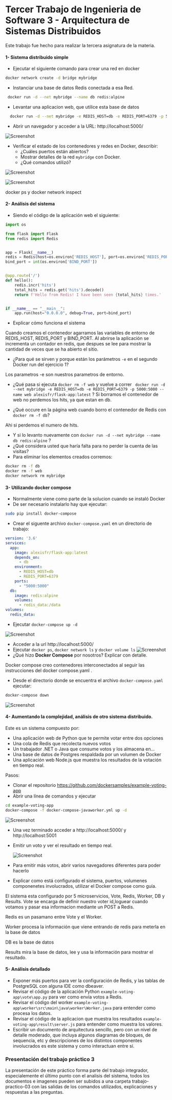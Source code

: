 # Tercer Trabajo de Ingenieria de Software 3 - Arquitectura de Sistemas Distribuidos

Este trabajo fue hecho para realizar la tercera asignatura de la materia.


#### 1- Sistema distribuido simple 
  - Ejecutar el siguiente comando para crear una red en docker
  ```bash
  docker network create -d bridge mybridge
  ```
  - Instanciar una base de datos Redis conectada a esa Red.
  ```bash
   docker run -d --net mybridge --name db redis:alpine
   ```
  - Levantar una aplicacion web, que utilice esta base de datos
  ```bash
    docker run -d --net mybridge -e REDIS_HOST=db -e REDIS_PORT=6379 -p 5000:5000 --name web alexisfr/flask-app:latest
  ```
  - Abrir un navegador y acceder a la URL: http://localhost:5000/
  
  ![Screenshot](Images/imagen1.png)

  - Verificar el estado de los contenedores y redes en Docker, describir:
    - ¿Cuáles puertos están abiertos?
    - Mostrar detalles de la red `mybridge` con Docker.
    - ¿Qué comandos utilizó?

  ![Screenshot](Images/imagen2.png)

  ![Screenshot](Images/imagen3.png)

docker ps y docker network inspect
#### 2- Análisis del sistema 
  - Siendo el código de la aplicación web el siguiente:
```python
import os

from flask import Flask
from redis import Redis


app = Flask(__name__)
redis = Redis(host=os.environ['REDIS_HOST'], port=os.environ['REDIS_PORT'])
bind_port = int(os.environ['BIND_PORT'])


@app.route('/')
def hello():
    redis.incr('hits')
    total_hits = redis.get('hits').decode()
    return f'Hello from Redis! I have been seen {total_hits} times.'


if __name__ == "__main__":
    app.run(host="0.0.0.0", debug=True, port=bind_port)
```
  - Explicar cómo funciona el sistema
  
  Cuando creamos el contenedor agarramos las variables de entorno de REDIS_HOST, REDIS_PORT y BIND_PORT. Al abrirse la aplicación se incrementa un contador en redis, que despues se lee para mostrar la cantidad de veces que se ha abierto el sitio.
  
  - ¿Para qué se sirven y porque están los parámetros `-e` en el segundo Docker run del ejercicio 1?
  
  Los parametros -e son nuestros parametros de entorno.
  
  
  - ¿Qué pasa si ejecuta `docker rm -f web` y vuelve a correr ` docker run -d --net mybridge -e REDIS_HOST=db -e REDIS_PORT=6379 -p 5000:5000 --name web alexisfr/flask-app:latest` ?
 Si borramos el contenedor de web no perdemos los hits, ya que estan en db.
 
  - ¿Qué occure en la página web cuando borro el contenedor de Redis con `docker rm -f db`?
  
  Ahi si perdemos el numero de hits.
  - Y si lo levanto nuevamente con `docker run -d --net mybridge --name db redis:alpine` ?
  - ¿Qué considera usted que haría falta para no perder la cuenta de las visitas?
  - Para eliminar los elementos creados corremos:
  ```bash
  docker rm -f db
  docker rm -f web
  docker network rm mybridge
  ```
  
#### 3- Utilizando docker compose 
  - Normalmente viene como parte de la solucion cuando se instaló Docker
  - De ser necesario instalarlo hay que ejecutar:
  ```bash
  sudo pip install docker-compose
  ```
  - Crear el siguente archivo `docker-compose.yaml` en un directorio de trabajo:

```yaml
version: '3.6'
services:
  app:
    image: alexisfr/flask-app:latest
    depends_on:
      - db
    environment:
      - REDIS_HOST=db
      - REDIS_PORT=6379
    ports:
      - "5000:5000"
  db:
    image: redis:alpine
    volumes:
      - redis_data:/data
volumes:
  redis_data:
```

  - Ejecutar `docker-compose up -d`
  
   ![Screenshot](Images/imagen4.png)

  - Acceder a la url http://localhost:5000/
  - Ejecutar `docker ps`, `docker network ls` y `docker volume ls`
  ![Screenshot](Images/imagen5.png)
  - ¿Qué hizo **Docker Compose** por nosotros? Explicar con detalle.
  
  Docker compose creo contenedores interconectados al seguir las instrucciones del docker compose.yaml .
  - Desde el directorio donde se encuentra el archivo `docker-compose.yaml` ejecutar:
  ```bash
  docker-compose down
  ```
  
  ![Screenshot](Images/imagen6.png)
  
 
#### 4- Aumentando la complejidad, análisis de otro sistema distribuido.
Este es un sistema compuesto por:

- Una aplicación web de Python que te permite votar entre dos opciones
- Una cola de Redis que recolecta nuevos votos
- Un trabajador .NET o Java que consume votos y los almacena en...
- Una base de datos de Postgres respaldada por un volumen de Docker
- Una aplicación web Node.js que muestra los resultados de la votación en tiempo real.

Pasos:
- Clonar el repositorio https://github.com/dockersamples/example-voting-app
- Abrir una línea de comandos y ejecutar
```bash
cd example-voting-app
docker-compose -f docker-compose-javaworker.yml up -d
```

  
  ![Screenshot](Images/imagen7.png)
- Una vez terminado acceder a http://localhost:5000/ y http://localhost:5001
- Emitir un voto y ver el resultado en tiempo real.

  ![Screenshot](Images/imagen8.png)
- Para emitir más votos, abrir varios navegadores diferentes para poder hacerlo
- Explicar como está configurado el sistema, puertos, volumenes componenetes involucrados, utilizar el Docker compose como guía.

El sistema esta configurado por 5 microservicios, Vote, Redis, Worker, DB y Results. Vote se encarga de definir nuestro voter id,loguear cuando votamos y pasar esa informacion mediante un POST a Redis.

Redis es un pasamano entre Vote y el Worker.

Worker procesa la información que viene entrando de redis para meterla en la base de datos

DB es la base de datos

Results mira la base de datos, lee y usa la información para mostrar el resultado.

#### 5- Análisis detallado
- Exponer más puertos para ver la configuración de Redis, y las tablas de PostgreSQL con alguna IDE como dbeaver.
- Revisar el código de la aplicación Python `example-voting-app\vote\app.py` para ver como envía votos a Redis.
- Revisar el código del worker `example-voting-app\worker\src\main\java\worker\Worker.java` para entender como procesa los datos.
- Revisar el código de la aplicacion que muestra los resultados `example-voting-app\result\server.js` para entender como muestra los valores.
- Escribir un documento de arquitectura sencillo, pero con un nivel de detalle moderado, que incluya algunos diagramas de bloques, de sequencia, etc y descripciones de los distintos componentes involucrados es este sistema y como interactuan entre sí.

### Presentación del trabajo práctico 3

La presentación de este práctico forma parte del trabajo integrador, especialemente el último punto con el analisis del sistema, todos los documentos e imagenes pueden ser subidos a una carpeta trabajo-practico-03 con las salidas de los comandos utilizados, explicaciones y respuestas a las preguntas.